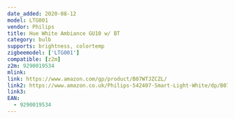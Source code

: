 ```yaml
---
date_added: 2020-08-12
model: LTG001
vendor: Philips
title: Hue White Ambiance GU10 w/ BT
category: bulb
supports: brightness, colortemp
zigbeemodel: ['LTG001']
compatible: [z2m]
z2m: 9290019534
mlink: 
link: https://www.amazon.com/gp/product/B07WTJZCZL/
link2: https://www.amazon.co.uk/Philips-542407-Smart-Light-White/dp/B07WTJZCZL
link3: 
EAN: 
  - 9290019534
---
```

